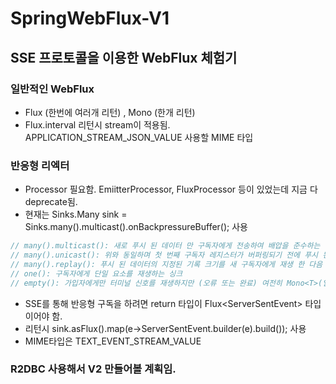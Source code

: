 # SpringWebFlux-V1

## SSE 프로토콜을 이용한 WebFlux 체험기

### 일반적인 WebFlux
- Flux (한번에 여러개 리턴) , Mono (한개 리턴)
- Flux.interval 리턴시 stream이 적용됨. APPLICATION_STREAM_JSON_VALUE 사용할 MIME 타입

### 반응형 리엑터
- Processor 필요함. EmiitterProcessor, FluxProcessor 등이 있었는데 지금 다 deprecate됨.
- 현재는 Sinks.Many<T> sink = Sinks.many().multicast().onBackpressureBuffer(); 사용

```java
// many().multicast(): 새로 푸시 된 데이터 만 구독자에게 전송하여 배압을 준수하는 싱크 ( "구독자의 구독 후"에서처럼 새로 푸시 됨).
// many().unicast(): 위와 동일하며 첫 번째 구독자 레지스터가 버퍼링되기 전에 푸시 된 데이터가 왜곡됩니다.
// many().replay(): 푸시 된 데이터의 지정된 기록 크기를 새 구독자에게 재생 한 다음 새 데이터를 계속해서 실시간으로 푸시하는 싱크입니다.
// one(): 구독자에게 단일 요소를 재생하는 싱크
// empty(): 가입자에게만 터미널 신호를 재생하지만 (오류 또는 완료) 여전히 Mono<T>(일반 유형에주의) 로 볼 수있는 싱크 <T>.
```

- SSE를 통해 반응형 구독을 하려면 return 타입이 Flux<ServerSentEvent<T>> 타입이어야 함.
- 리턴시 sink.asFlux().map(e->ServerSentEvent.builder(e).build()); 사용
- MIME타입은 TEXT_EVENT_STREAM_VALUE

### R2DBC 사용해서 V2 만들어볼 계획임.
